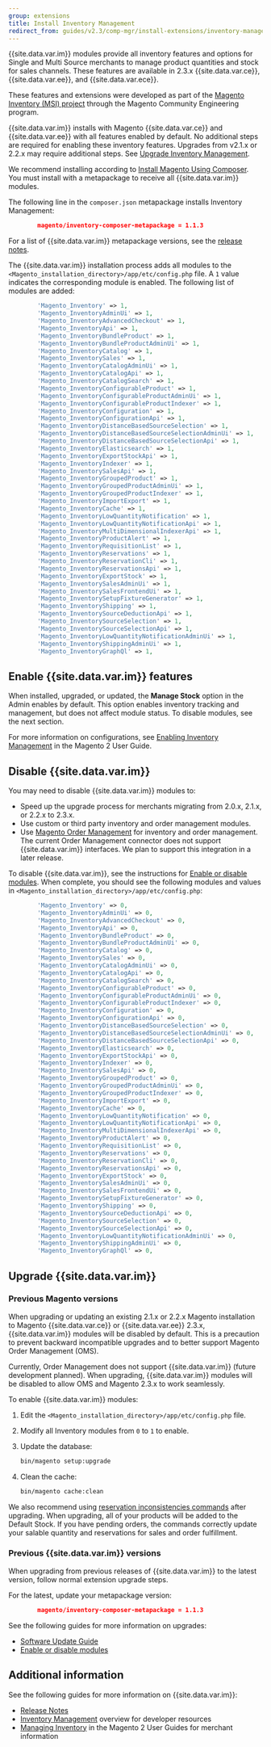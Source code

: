 ```yaml
---
group: extensions
title: Install Inventory Management
redirect_from: guides/v2.3/comp-mgr/install-extensions/inventory-management-installation.html
---
```


{{site.data.var.im}} modules provide all inventory features and options for Single and Multi Source merchants to manage product quantities and stock for sales channels. These features are available in 2.3.x {{site.data.var.ce}}, {{site.data.var.ee}}, and {{site.data.var.ece}}.

These features and extensions were developed as part of the [Magento Inventory (MSI) project](https://github.com/magento/inventory) through the Magento Community Engineering program.

{{site.data.var.im}} installs with Magento {{site.data.var.ce}} and {{site.data.var.ee}} with all features enabled by default. No additional steps are required for enabling these inventory features. Upgrades from v2.1.x or 2.2.x may require additional steps. See [Upgrade Inventory Management](#upgrade-inventory-management).

We recommend installing according to [Install Magento Using Composer]({{site.baseurl}}/guides/v2.3/install-gde/composer.html). You must install with a metapackage to receive all {{site.data.var.im}} modules.

The following line in the `composer.json` metapackage installs Inventory Management:

```json
        magento/inventory-composer-metapackage = 1.1.3
```

For a list of {{site.data.var.im}} metapackage versions, see the [release notes]({{site.baseurl}}/guides/v2.3/inventory/release-notes.html).

The {{site.data.var.im}} installation process adds all modules to the `<Magento_installation_directory>/app/etc/config.php` file. A `1` value indicates the corresponding module is enabled. The following list of modules are added:

```php
        'Magento_Inventory' => 1,
        'Magento_InventoryAdminUi' => 1,
        'Magento_InventoryAdvancedCheckout' => 1,
        'Magento_InventoryApi' => 1,
        'Magento_InventoryBundleProduct' => 1,
        'Magento_InventoryBundleProductAdminUi' => 1,
        'Magento_InventoryCatalog' => 1,
        'Magento_InventorySales' => 1,
        'Magento_InventoryCatalogAdminUi' => 1,
        'Magento_InventoryCatalogApi' => 1,
        'Magento_InventoryCatalogSearch' => 1,
        'Magento_InventoryConfigurableProduct' => 1,
        'Magento_InventoryConfigurableProductAdminUi' => 1,
        'Magento_InventoryConfigurableProductIndexer' => 1,
        'Magento_InventoryConfiguration' => 1,
        'Magento_InventoryConfigurationApi' => 1,
        'Magento_InventoryDistanceBasedSourceSelection' => 1,
        'Magento_InventoryDistanceBasedSourceSelectionAdminUi' => 1,
        'Magento_InventoryDistanceBasedSourceSelectionApi' => 1,
        'Magento_InventoryElasticsearch' => 1,
        'Magento_InventoryExportStockApi' => 1,
        'Magento_InventoryIndexer' => 1,
        'Magento_InventorySalesApi' => 1,
        'Magento_InventoryGroupedProduct' => 1,
        'Magento_InventoryGroupedProductAdminUi' => 1,
        'Magento_InventoryGroupedProductIndexer' => 1,
        'Magento_InventoryImportExport' => 1,
        'Magento_InventoryCache' => 1,
        'Magento_InventoryLowQuantityNotification' => 1,
        'Magento_InventoryLowQuantityNotificationApi' => 1,
        'Magento_InventoryMultiDimensionalIndexerApi' => 1,
        'Magento_InventoryProductAlert' => 1,
        'Magento_InventoryRequisitionList' => 1,
        'Magento_InventoryReservations' => 1,
        'Magento_InventoryReservationCli' => 1,
        'Magento_InventoryReservationsApi' => 1,
        'Magento_InventoryExportStock' => 1,
        'Magento_InventorySalesAdminUi' => 1,
        'Magento_InventorySalesFrontendUi' => 1,
        'Magento_InventorySetupFixtureGenerator' => 1,
        'Magento_InventoryShipping' => 1,
        'Magento_InventorySourceDeductionApi' => 1,
        'Magento_InventorySourceSelection' => 1,
        'Magento_InventorySourceSelectionApi' => 1,
        'Magento_InventoryLowQuantityNotificationAdminUi' => 1,
        'Magento_InventoryShippingAdminUi' => 1,
        'Magento_InventoryGraphQl' => 1,
```

## Enable {{site.data.var.im}} features

When installed, upgraded, or updated, the **Manage Stock** option in the Admin enables by default. This option enables inventory tracking and management, but does not affect module status. To disable modules, see the next section.

For more information on configurations, see [Enabling Inventory Management](https://docs.magento.com/m2/ce/user_guide/catalog/inventory.html) in the Magento 2 User Guide.

## Disable {{site.data.var.im}}

You may need to disable {{site.data.var.im}} modules to:

*  Speed up the upgrade process for merchants migrating from 2.0.x, 2.1.x, or 2.2.x to 2.3.x.
*  Use custom or third party inventory and order management modules.
*  Use [Magento Order Management](https://omsdocs.magento.com) for inventory and order management. The current Order Management connector does not support {{site.data.var.im}} interfaces. We plan to support this integration in a later release.

To disable {{site.data.var.im}}, see the instructions for [Enable or disable modules]({{site.baseurl}}/guides/v2.3/install-gde/install/cli/install-cli-subcommands-enable.html). When complete, you should see the following modules and values in `<Magento_installation_directory>/app/etc/config.php`:

```php
        'Magento_Inventory' => 0,
        'Magento_InventoryAdminUi' => 0,
        'Magento_InventoryAdvancedCheckout' => 0,
        'Magento_InventoryApi' => 0,
        'Magento_InventoryBundleProduct' => 0,
        'Magento_InventoryBundleProductAdminUi' => 0,
        'Magento_InventoryCatalog' => 0,
        'Magento_InventorySales' => 0,
        'Magento_InventoryCatalogAdminUi' => 0,
        'Magento_InventoryCatalogApi' => 0,
        'Magento_InventoryCatalogSearch' => 0,
        'Magento_InventoryConfigurableProduct' => 0,
        'Magento_InventoryConfigurableProductAdminUi' => 0,
        'Magento_InventoryConfigurableProductIndexer' => 0,
        'Magento_InventoryConfiguration' => 0,
        'Magento_InventoryConfigurationApi' => 0,
        'Magento_InventoryDistanceBasedSourceSelection' => 0,
        'Magento_InventoryDistanceBasedSourceSelectionAdminUi' => 0,
        'Magento_InventoryDistanceBasedSourceSelectionApi' => 0,
        'Magento_InventoryElasticsearch' => 0,
        'Magento_InventoryExportStockApi' => 0,
        'Magento_InventoryIndexer' => 0,
        'Magento_InventorySalesApi' => 0,
        'Magento_InventoryGroupedProduct' => 0,
        'Magento_InventoryGroupedProductAdminUi' => 0,
        'Magento_InventoryGroupedProductIndexer' => 0,
        'Magento_InventoryImportExport' => 0,
        'Magento_InventoryCache' => 0,
        'Magento_InventoryLowQuantityNotification' => 0,
        'Magento_InventoryLowQuantityNotificationApi' => 0,
        'Magento_InventoryMultiDimensionalIndexerApi' => 0,
        'Magento_InventoryProductAlert' => 0,
        'Magento_InventoryRequisitionList' => 0,
        'Magento_InventoryReservations' => 0,
        'Magento_InventoryReservationCli' => 0,
        'Magento_InventoryReservationsApi' => 0,
        'Magento_InventoryExportStock' => 0,
        'Magento_InventorySalesAdminUi' => 0,
        'Magento_InventorySalesFrontendUi' => 0,
        'Magento_InventorySetupFixtureGenerator' => 0,
        'Magento_InventoryShipping' => 0,
        'Magento_InventorySourceDeductionApi' => 0,
        'Magento_InventorySourceSelection' => 0,
        'Magento_InventorySourceSelectionApi' => 0,
        'Magento_InventoryLowQuantityNotificationAdminUi' => 0,
        'Magento_InventoryShippingAdminUi' => 0,
        'Magento_InventoryGraphQl' => 0,
```

## Upgrade {{site.data.var.im}}

### Previous Magento versions

When upgrading or updating an existing 2.1.x or 2.2.x Magento installation to Magento {{site.data.var.ce}} or {{site.data.var.ee}} 2.3.x, {{site.data.var.im}} modules will be disabled by default. This is a precaution to prevent backward incompatible upgrades and to better support Magento Order Management (OMS).

Currently, Order Management does not support {{site.data.var.im}} (future development planned). When upgrading, {{site.data.var.im}} modules will be disabled to allow OMS and Magento 2.3.x to work seamlessly.

To enable {{site.data.var.im}} modules:

1. Edit the `<Magento_installation_directory>/app/etc/config.php` file.
1. Modify all Inventory modules from `0` to `1` to enable.
1. Update the database:

   ```bash
   bin/magento setup:upgrade
   ```

1. Clean the cache:

   ```bash
   bin/magento cache:clean
   ```

We also recommend using [reservation inconsistencies commands]({{site.baseurl}}/guides/v2.3/inventory/inventory-cli-reference.html) after upgrading. When upgrading, all of your products will be added to the Default Stock. If you have pending orders, the commands correctly update your salable quantity and reservations for sales and order fulfillment.

### Previous {{site.data.var.im}} versions

When upgrading from previous releases of {{site.data.var.im}} to the latest version, follow normal extension upgrade steps.

For the latest, update your metapackage version:

```json
        magento/inventory-composer-metapackage = 1.1.3
```

See the following guides for more information on upgrades:

*  [Software Update Guide]({{site.baseurl}}/guides/v2.3/comp-mgr/bk-compman-upgrade-guide.html)
*  [Enable or disable modules]({{site.baseurl}}/guides/v2.3/install-gde/install/cli/install-cli-subcommands-enable.html)

## Additional information

See the following guides for more information on {{site.data.var.im}}:

*  [Release Notes]({{site.baseurl}}/guides/v2.3/inventory/release-notes.html)
*  [Inventory Management]({{site.baseurl}}/guides/v2.3/inventory/index.html) overview for developer resources
*  [Managing Inventory](https://docs.magento.com/m2/ce/user_guide/catalog/inventory-management.html) in the Magento 2 User Guides for merchant information
